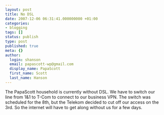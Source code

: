 ```yaml
---
layout: post
title: No DSL
date: 2007-12-06 06:31:41.000000000 +01:00
categories:
- blogging
tags: []
status: publish
type: post
published: true
meta: {}
author:
  login: shanson
  email: papascott-wp@gmail.com
  display_name: PapaScott
  first_name: Scott
  last_name: Hanson
---
```

<p>The PapaScott household is currently without DSL. We have to switch our line from 1&1 to T-Com to connect to our business VPN. The switch was scheduled for the 8th, but the Telekom decided to cut off our access on the 3rd. So the internet will have to get along without us for a few days.</p>
